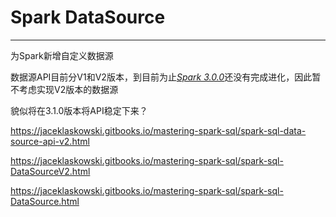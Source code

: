# Spark DataSource

---

为Spark新增自定义数据源

数据源API目前分V1和V2版本，到目前为止[*Spark 3.0.0*](https://spark.apache.org/releases/spark-release-3-0-0.html)还没有完成进化，因此暂不考虑实现V2版本的数据源

貌似将在3.1.0版本将API稳定下来？



https://jaceklaskowski.gitbooks.io/mastering-spark-sql/spark-sql-data-source-api-v2.html

https://jaceklaskowski.gitbooks.io/mastering-spark-sql/spark-sql-DataSourceV2.html

https://jaceklaskowski.gitbooks.io/mastering-spark-sql/spark-sql-DataSource.html

